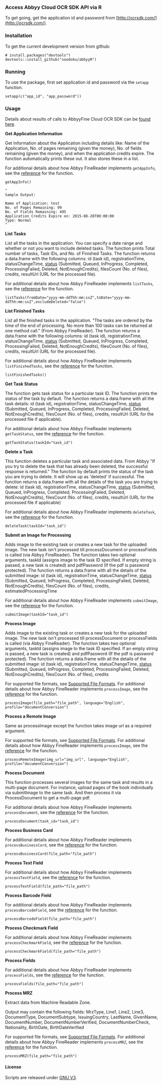 ### Access Abbyy Cloud OCR SDK API via R

To get going, get the application id and password from [http://ocrsdk.com/](http://ocrsdk.com/).

### Installation

To get the current development version from github:

```{r}
# install.packages("devtools")
devtools::install_github("soodoku/abbyyR")

```

### Running
To use the package, first set application id and password via the `setapp` function.

```{r}
setapp(c("app_id", "app_password"))
```

### Usage

Details about results of calls to AbbyyFine Cloud OCR SDK can be [found here](http://ocrsdk.com/documentation/specifications/status-codes/).

**Get Application Information**

Get Information about the Application including details like: Name of the Application, No. of pages remaining (given the money), No. of fields remaining (given the money), and when the application credits expire. The function automatically prints these out. It also stores these in a list.

For additional details about how Abbyy FineReader implements `getAppInfo`, see the [reference](http://ocrsdk.com/documentation/apireference/getApplicationInfo/) for the function.

```{r}
getAppInfo()

"
Sample Output:

Name of Application: test
No. of Pages Remaining: 99
No. of Fields Remaining: 495
Application Credits Expire on: 2015-08-28T00:00:00
Type: Normal
"

```

**List Tasks**

List all the tasks in the application. You can specify a date range and whether or not you want to include deleted tasks. The function prints Total number of tasks, Task IDs, and No. of Finished Tasks. The function returns a data.frame with the following columns: id (task id), registrationTime, statusChangeTime, [status](http://ocrsdk.com/documentation/specifications/task-statuses/) (Submitted, Queued, InProgress, Completed, ProcessingFailed, Deleted, NotEnoughCredits), filesCount (No. of files), credits, resultUrl (URL for the processed file). 

For additional details about how Abbyy FineReader implements `listTasks`, see the [reference](http://ocrsdk.com/documentation/apireference/listTasks/) for the function.

```{r}
listTasks(fromDate="yyyy-mm-ddThh:mm:ssZ",toDate="yyyy-mm-ddThh:mm:ssZ",excludeDeleted="false")
```

**List Finished Tasks**

List all the finished tasks in the application. "The tasks are ordered by the time of the end of processing. No more than 100 tasks can be returned at one method call." (From Abbyy FineReader). The function returns a data.frame with the following columns: id (task id), registrationTime, statusChangeTime, [status](http://ocrsdk.com/documentation/specifications/task-statuses/) (Submitted, Queued, InProgress, Completed, ProcessingFailed, Deleted, NotEnoughCredits), filesCount (No. of files), credits, resultUrl (URL for the processed file).

For additional details about how Abbyy FineReader implements `listFinishedTasks`, see the [reference](http://ocrsdk.com/documentation/apireference/listFinishedTasks/) for the function.

```{r}
listFinishedTasks()
```

**Get Task Status**

The function gets task status for a particular task ID. The function prints the status of the task by default. The function returns a data.frame with all the task details: id (task id), registrationTime, statusChangeTime, [status](http://ocrsdk.com/documentation/specifications/task-statuses/) (Submitted, Queued, InProgress, Completed, ProcessingFailed, Deleted, NotEnoughCredits), filesCount (No. of files), credits, resultUrl (URL for the processed file if applicable).


For additional details about how Abbyy FineReader implements `getTaskStatus`, see the [reference](http://ocrsdk.com/documentation/apireference/getTaskStatus/) for the function.

```{r}
getTaskStatus(taskId="task_id")
```

**Delete a Task**

This function deletes a particular task and associated data. From Abbyy "If you try to delete the task that has already been deleted, the successful response is returned." The function by default prints the status of the task you are trying to delete. It will show up as 'deleted' if successful. The function returns a data.frame with all the details of the task you are trying to delete: id (task id), registrationTime, statusChangeTime, [status](http://ocrsdk.com/documentation/specifications/task-statuses/) (Submitted, Queued, InProgress, Completed, ProcessingFailed, Deleted, NotEnoughCredits), filesCount (No. of files), credits, resultUrl (URL for the processed file if applicable)

For additional details about how Abbyy FineReader implements `deleteTask`, see the [reference](http://ocrsdk.com/documentation/apireference/deleteTask/) for the function.

```{r}
deleteTask(taskId="task_id")
```

**Submit an Image for Processing**

Adds image to the existing task or creates a new task for the uploaded image. The new task isn't processed till processDocument or processFields is called (via Abbyy FineReader). The function takes two optional arguments, taskId (assigns image to the task ID specified. If empty string is passed, a new task is created) and pdfPassword (If the pdf is password protected). The function returns a data.frame with all the details of the submitted image: id (task id), registrationTime, statusChangeTime, [status](http://ocrsdk.com/documentation/specifications/task-statuses/) (Submitted, Queued, InProgress, Completed, ProcessingFailed, Deleted, NotEnoughCredits), filesCount (No. of files), credits,  estimatedProcessingTime

For additional details about how Abbyy FineReader implements `submitImage`, see the [reference](http://ocrsdk.com/documentation/apireference/submitImage/) for the function.

```{r}
submitImage(taskId="task_id")
```

**Process Image**

Adds image to the existing task or creates a new task for the uploaded image. The new task isn't processed till processDocument or processFields is called (via Abbyy FineReader). The function takes two optional arguments, taskId (assigns image to the task ID specified. If an empty string is passed, a new task is created) and pdfPassword (If the pdf is password protected). The function returns a data.frame with all the details of the submitted image: id (task id), registrationTime, statusChangeTime, [status](http://ocrsdk.com/documentation/specifications/task-statuses/) (Submitted, Queued, InProgress, Completed, ProcessingFailed, Deleted, NotEnoughCredits), filesCount (No. of files), credits

For supported file formats, see [Supported File Formats](http://ocrsdk.com/documentation/specifications/image-formats/). For additional details about how Abbyy FineReader implements `processImage`, see the [reference](http://ocrsdk.com/documentation/apireference/processImage/) for the function.

```{r}
processImage(file_path="file_path", language="English", profile="documentConversion")
```

**Process a Remote Image**

Same as processImage except the function takes image url as a required argument.

For supported file formats, see [Supported File Formats](http://ocrsdk.com/documentation/specifications/image-formats/). For additional details about how Abbyy FineReader implements `processImage`, see the [reference](http://ocrsdk.com/documentation/apireference/processRemoteImage/) for the function.

```{r}
processRemoteImage(img_url="img_url", language="English", profile="documentConversion")
```

**Process Document**

This function processes several images for the same task and results in a multi-page document. For instance, upload pages of the book individually via submitImage to the same task. And then process it via ProcessDocument to get a multi-page pdf.

For additional details about how Abbyy FineReader implements `processDocument`, see the [reference](http://ocrsdk.com/documentation/apireference/processDocument/) for the function.

```{r}
processDocument(task_id="task_id")
```

**Process Business Card**

For additional details about how Abbyy FineReader implements `processBusinessCard`, see the [reference](http://ocrsdk.com/documentation/apireference/processBusinessCard/) for the function.

```{r}
processBusinessCard(file_path="file_path")
```

**Process Text Field**

For additional details about how Abbyy FineReader implements `processTextField`, see the [reference](http://ocrsdk.com/documentation/apireference/processTextField/) for the function.

```{r}
processTextField(file_path="file_path")
```

**Process Barcode Field**

For additional details about how Abbyy FineReader implements `processBarcodeField`, see the [reference](http://ocrsdk.com/documentation/apireference/processBarcodeField/) for the function.

```{r}
processBarcodeField(file_path="file_path")
```

**Process Checkmark Field**

For additional details about how Abbyy FineReader implements `processCheckmarkField`, see the [reference](http://ocrsdk.com/documentation/apireference/processCheckmarkField/) for the function.

```{r}
processCheckmarkField(file_path="file_path")
```

**Process Fields**

For additional details about how Abbyy FineReader implements `processFields`, see the [reference](http://ocrsdk.com/documentation/apireference/processFields/) for the function.

```{r}
processFields(file_path="file_path")
```

**Process MRZ**

Extract data from Machine Readable Zone.

Output may contain the following fields: MrzType, Line1, Line2, Line3, DocumentType, DocumentSubtype, IssuingCountry, LastName, GivenName, DocumentNumber, DocumentNumberVerified, DocumentNumberCheck, Nationality, BirthDate, BirthDateVerified

For supported file formats, see [Supported File Formats](http://ocrsdk.com/documentation/specifications/image-formats/). For additional details about how Abbyy FineReader implements `processMRZ`, see the [reference](http://ocrsdk.com/documentation/apireference/processMRZ/) for the function.

```{r}
processMRZ(file_path="file_path")
```

#### License
Scripts are released under [GNU V3](http://www.gnu.org/licenses/gpl-3.0.en.html).